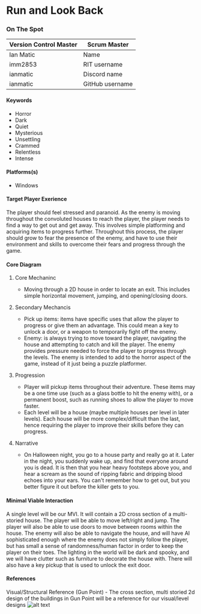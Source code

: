 # Run and Look Back

### On The Spot

| Version Control Master | Scrum Master    |
| ---------------------- | --------------- |
| Ian Matic              | Name            |
| imm2853                | RIT username    |
| ianmatic               | Discord name    |
| ianmatic               | GitHub username |

#### Keywords

-   Horror
-   Dark
-   Quiet
-   Mysterious
-   Unsettling
-   Crammed
-   Relentless
-   Intense

#### Platforms(s)

-   Windows

#### Target Player Exerience

The player should feel stressed and paranoid. As the enemy is moving throughout the convoluted houses to reach the player, the player needs to find a way to get out and get away. This involves simple platforming and acquiring items to progress further. Throughout this process, the player should grow to fear the presence of the enemy, and have to use their environment and skills to overcome their fears and progress through the game.

#### Core Diagram

1.  Core Mechaninc

    -   Moving through a 2D house in order to locate an exit. This includes simple horizontal movement, jumping, and opening/closing doors.

2.  Secondary Mechancis

    -   Pick up items: items have specific uses that allow the player to progress or give them an advantage. This could mean a key to unlock a door, or a weapon to temporarily fight off the enemy.
    -   Enemy: is always trying to move toward the player, navigating the house and attempting to catch and kill the player. The enemy provides pressure needed to force the player to progress through the levels. The enemy is intended to add to the horror aspect of the game, instead of it just being a puzzle platformer.


3.  Progression

    -   Player will pickup items throughout their adventure. These items may be a one time use (such as a glass bottle to hit the enemy         with), or a permanent boost, such as running shoes to allow the player to move faster.
    -   Each level will be a house (maybe multiple houses per level in later levels). Each house will be more complex/difficult than the         last, hence requiring the player to improve their skills before they can progress.

4.  Narrative

    -   On Halloween night, you go to a house party and really go at it. Later in the night, you suddenly wake up, and find that everyone around you is dead. It is then that you hear heavy footsteps above you, and hear a scream as the sound of ripping fabric and dripping blood echoes into your ears. You can't remember how to get out, but you better figure it out before the killer gets to you.
#### Minimal Viable Interaction

A single level will be our MVI. It will contain a 2D cross section of a multi-storied house. The player will be able to move left/right and jump. The player will also be able to use doors to move between rooms within the house. The enemy will also be able to navigate the house, and will have AI sophisticated enough where the enemy does not simply follow the player, but has small a sense of randomness/human factor in order to keep the player on their toes. The lighting in the world will be dark and spooky, and we will have clutter such as furniture to decorate the house with. There will also have a key pickup that is used to unlock the exit door.

#### References

Visual/Structural Reference (Gun Point) - The cross section, multi storied 2d design of the buildings in Gun Point will be a reference for our visual/level designs
![alt text](https://steamcdn-a.akamaihd.net/steam/apps/206190/ss_74d9eee2fe86c3d269940349d767509706a52742.1920x1080.jpg?t=1568026744 "Gun Point")
